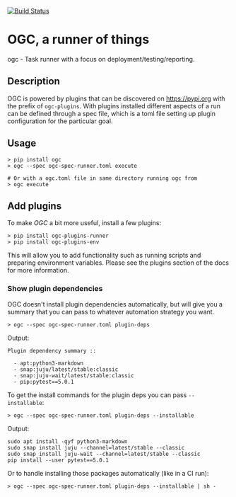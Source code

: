 [![Build Status](https://travis-ci.org/battlemidget/ogc.svg?branch=master)](https://travis-ci.org/battlemidget/ogc)

# OGC, a runner of things

ogc - Task runner with a focus on deployment/testing/reporting.

## Description

OGC is powered by plugins that can be discovered on https://pypi.org with the
prefix of `ogc-plugins`. With plugins installed different aspects of a run can
be defined through a spec file, which is a toml file setting up plugin
configuration for the particular goal.

## Usage

```
> pip install ogc
> ogc --spec ogc-spec-runner.toml execute

# Or with a ogc.toml file in same directory running ogc from
> ogc execute
```

## Add plugins

To make *OGC* a bit more useful, install a few plugins:

```
> pip install ogc-plugins-runner
> pip install ogc-plugins-env
```

This will allow you to add functionality such as running scripts and preparing
environment variables. Please see the plugins section of the docs for more
information.

### Show plugin dependencies

OGC doesn't install plugin dependencies automatically, but will give you a
summary that you can pass to whatever automation strategy you want.

```
> ogc --spec ogc-spec-runner.toml plugin-deps
```

Output:

```
Plugin dependency summary ::

  - apt:python3-markdown
  - snap:juju/latest/stable:classic
  - snap:juju-wait/latest/stable:classic
  - pip:pytest==5.0.1
```

To get the install commands for the plugin deps you can pass `--installable`:

```
> ogc --spec ogc-spec-runner.toml plugin-deps --installable
```

Output:

```
sudo apt install -qyf python3-markdown
sudo snap install juju --channel=latest/stable --classic
sudo snap install juju-wait --channel=latest/stable --classic
pip install --user pytest==5.0.1
```

Or to handle installing those packages automatically (like in a CI run):

```
> ogc --spec ogc-spec-runner.toml plugin-deps --installable | sh -
```